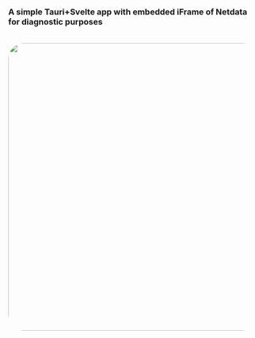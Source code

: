 ### A simple **Tauri+Svelte** app with embedded iFrame of Netdata for diagnostic purposes

<div align="center">
<br />
<img src="https://raw.githubusercontent.com/Fractal-Tess/URL-Loader/main/src/assets/app.jpg" width="580" style="border-radius:2rem"/>
</div>
<br />
<br />
<br />
<div align="center">
</div>
